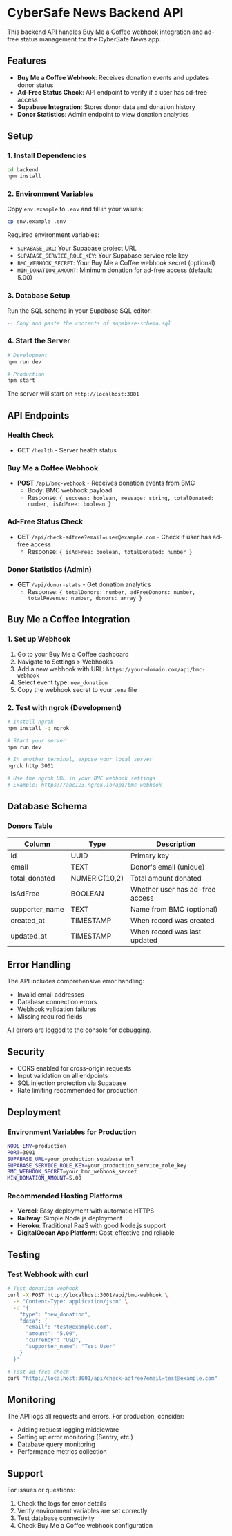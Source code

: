 # CyberSafe News Backend API

This backend API handles Buy Me a Coffee webhook integration and ad-free status management for the CyberSafe News app.

## Features

- **Buy Me a Coffee Webhook**: Receives donation events and updates donor status
- **Ad-Free Status Check**: API endpoint to verify if a user has ad-free access
- **Supabase Integration**: Stores donor data and donation history
- **Donor Statistics**: Admin endpoint to view donation analytics

## Setup

### 1. Install Dependencies

```bash
cd backend
npm install
```

### 2. Environment Variables

Copy `env.example` to `.env` and fill in your values:

```bash
cp env.example .env
```

Required environment variables:
- `SUPABASE_URL`: Your Supabase project URL
- `SUPABASE_SERVICE_ROLE_KEY`: Your Supabase service role key
- `BMC_WEBHOOK_SECRET`: Your Buy Me a Coffee webhook secret (optional)
- `MIN_DONATION_AMOUNT`: Minimum donation for ad-free access (default: 5.00)

### 3. Database Setup

Run the SQL schema in your Supabase SQL editor:

```sql
-- Copy and paste the contents of supabase-schema.sql
```

### 4. Start the Server

```bash
# Development
npm run dev

# Production
npm start
```

The server will start on `http://localhost:3001`

## API Endpoints

### Health Check
- **GET** `/health` - Server health status

### Buy Me a Coffee Webhook
- **POST** `/api/bmc-webhook` - Receives donation events from BMC
  - Body: BMC webhook payload
  - Response: `{ success: boolean, message: string, totalDonated: number, isAdFree: boolean }`

### Ad-Free Status Check
- **GET** `/api/check-adfree?email=user@example.com` - Check if user has ad-free access
  - Response: `{ isAdFree: boolean, totalDonated: number }`

### Donor Statistics (Admin)
- **GET** `/api/donor-stats` - Get donation analytics
  - Response: `{ totalDonors: number, adFreeDonors: number, totalRevenue: number, donors: array }`

## Buy Me a Coffee Integration

### 1. Set up Webhook

1. Go to your Buy Me a Coffee dashboard
2. Navigate to Settings > Webhooks
3. Add a new webhook with URL: `https://your-domain.com/api/bmc-webhook`
4. Select event type: `new_donation`
5. Copy the webhook secret to your `.env` file

### 2. Test with ngrok (Development)

```bash
# Install ngrok
npm install -g ngrok

# Start your server
npm run dev

# In another terminal, expose your local server
ngrok http 3001

# Use the ngrok URL in your BMC webhook settings
# Example: https://abc123.ngrok.io/api/bmc-webhook
```

## Database Schema

### Donors Table

| Column | Type | Description |
|--------|------|-------------|
| id | UUID | Primary key |
| email | TEXT | Donor's email (unique) |
| total_donated | NUMERIC(10,2) | Total amount donated |
| isAdFree | BOOLEAN | Whether user has ad-free access |
| supporter_name | TEXT | Name from BMC (optional) |
| created_at | TIMESTAMP | When record was created |
| updated_at | TIMESTAMP | When record was last updated |

## Error Handling

The API includes comprehensive error handling:
- Invalid email addresses
- Database connection errors
- Webhook validation failures
- Missing required fields

All errors are logged to the console for debugging.

## Security

- CORS enabled for cross-origin requests
- Input validation on all endpoints
- SQL injection protection via Supabase
- Rate limiting recommended for production

## Deployment

### Environment Variables for Production

```bash
NODE_ENV=production
PORT=3001
SUPABASE_URL=your_production_supabase_url
SUPABASE_SERVICE_ROLE_KEY=your_production_service_role_key
BMC_WEBHOOK_SECRET=your_bmc_webhook_secret
MIN_DONATION_AMOUNT=5.00
```

### Recommended Hosting Platforms

- **Vercel**: Easy deployment with automatic HTTPS
- **Railway**: Simple Node.js deployment
- **Heroku**: Traditional PaaS with good Node.js support
- **DigitalOcean App Platform**: Cost-effective and reliable

## Testing

### Test Webhook with curl

```bash
# Test donation webhook
curl -X POST http://localhost:3001/api/bmc-webhook \
  -H "Content-Type: application/json" \
  -d '{
    "type": "new_donation",
    "data": {
      "email": "test@example.com",
      "amount": "5.00",
      "currency": "USD",
      "supporter_name": "Test User"
    }
  }'

# Test ad-free check
curl "http://localhost:3001/api/check-adfree?email=test@example.com"
```

## Monitoring

The API logs all requests and errors. For production, consider:
- Adding request logging middleware
- Setting up error monitoring (Sentry, etc.)
- Database query monitoring
- Performance metrics collection

## Support

For issues or questions:
1. Check the logs for error details
2. Verify environment variables are set correctly
3. Test database connectivity
4. Check Buy Me a Coffee webhook configuration
